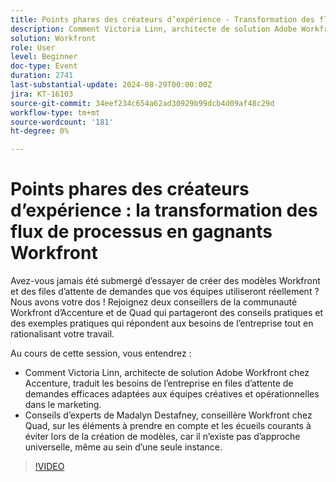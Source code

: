 ```yaml
---
title: Points phares des créateurs d’expérience - Transformation des flux de processus en gagnants Workfront
description: Comment Victoria Linn, architecte de solution Adobe Workfront chez Accenture, traduit les besoins de l’entreprise en files d’attente de demandes efficaces adaptées aux équipes créatives et opérationnelles dans le marketing.  Conseils d’experts de Madalyn Destafney, conseillère Workfront chez Quad, sur les éléments à prendre en compte et les écueils courants à éviter lors de la création de modèles, car il n’existe pas d’approche universelle, même au sein d’une seule instance.
solution: Workfront
role: User
level: Beginner
doc-type: Event
duration: 2741
last-substantial-update: 2024-08-29T00:00:00Z
jira: KT-16103
source-git-commit: 34eef234c654a62ad30929b99dcb4d09af48c29d
workflow-type: tm+mt
source-wordcount: '181'
ht-degree: 0%

---
```



# Points phares des créateurs d’expérience : la transformation des flux de processus en gagnants Workfront

Avez-vous jamais été submergé d’essayer de créer des modèles Workfront et des files d’attente de demandes que vos équipes utiliseront réellement ? Nous avons votre dos ! Rejoignez deux conseillers de la communauté Workfront d’Accenture et de Quad qui partageront des conseils pratiques et des exemples pratiques qui répondent aux besoins de l’entreprise tout en rationalisant votre travail.

Au cours de cette session, vous entendrez :

* Comment Victoria Linn, architecte de solution Adobe Workfront chez Accenture, traduit les besoins de l’entreprise en files d’attente de demandes efficaces adaptées aux équipes créatives et opérationnelles dans le marketing.
* Conseils d’experts de Madalyn Destafney, conseillère Workfront chez Quad, sur les éléments à prendre en compte et les écueils courants à éviter lors de la création de modèles, car il n’existe pas d’approche universelle, même au sein d’une seule instance.

>[!VIDEO](https://video.tv.adobe.com/v/3433218/?learn=on)
